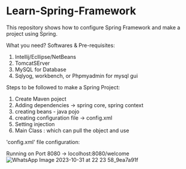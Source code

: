 # Learn-Spring-Framework
This repository shows how to configure Spring Framework and make a project using Spring. 

What you need?
Softwares & Pre-requisites:
1. Intellij/Ecllipse/NetBeans
2. TomcatSErver
3. MySQL for Database
4. Sqlyog, workbench, or Phpmyadmin for mysql gui

Steps to be followed to make a Spring Project:
1. Create Maven poject
2. Adding dependencies -> spring core, spring context
3. creating beans - java pojo
4. creating configuration file -> config.xml
5. Setting injection
6. Main Class : which can pull the object and use

'config.xml' file configuration:
<?xml version="1.0" encoding="UTF-8"?>
<beans xmlns="http://www.springframework.org/schema/beans"
       xmlns:xsi="http://www.w3.org/2001/XMLSchema-instance"
       xmlns:context="http://www.springframework.org/schema/context"
       xmlns:p="http://www.springframework.org/schema/p"
       xsi:schemaLocation="http://www.springframework.org/schema/beans
       http://www.springframework.org/schema/beans/spring-beans.xsd
       http://www.springframework.org/schema/context
       http://www.springframework.org/schema/context/spring-context.xsd">
       
</beans>

Running on Port 8080 -> locolhost:8080/welcome
![WhatsApp Image 2023-10-31 at 22 23 58_9ea7a91f](https://github.com/Shimork04/Spring-Framework/assets/111634234/60bb7af3-aedd-47b3-b63f-dcb151a318f4)

